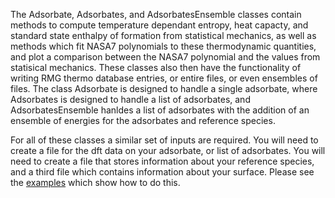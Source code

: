 The Adsorbate, Adsorbates, and AdsorbatesEnsemble classes contain methods to compute temperature dependant entropy, heat capacty, and standard state enthalpy of formation from statistical mechanics, as well as methods which fit NASA7 polynomials to these thermodynamic quantities, and plot a comparison between the NASA7 polynomial and the values from statisical mechanics. These classes also then have the functionality of writing RMG thermo database entries, or entire files, or even ensembles of files. The class Adsorbate is designed to handle a single adsorbate, where Adsorbates is designed to handle a list of adsorbates, and AdsorbatesEnsemble hanldes a list of adsorbates with the addition of an ensemble of energies for the adsorbates and reference species.

For all of these classes a similar set of inputs are required. You will need to create a file for the dft data on your adsorbate, or list of adsorbates. You will need to create a file that stores information about your reference species, and a third file which contains information about your surface. Please see the [examples](https://github.com/kirkbadger18/thermo_kinetics_scripts/tree/new_workflow/new_workflow/examples) which show how to do this.

